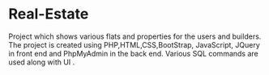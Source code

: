 # Real-Estate

Project which shows various flats and properties for the users and builders.
The project is created using PHP,HTML,CSS,BootStrap, JavaScript, JQuery in
front end and PhpMyAdmin in the back end.
Various SQL commands are used along with UI .
